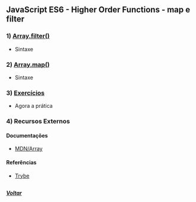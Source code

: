 ## JavaScript ES6 - Higher Order Functions - map e filter

### 1) [Array.filter()](Z-conteudo-recursos/array-filter.md#arrayfilter)
- Sintaxe

### 2) [Array.map()](Z-conteudo-recursos/array-map.md#arraymap)
- Sintaxe

### 3) [Exercícios](X-agora-a-pratica/exercicios.md)
- Agora a prática

### 4) Recursos Externos

#### Documentações
- [MDN/Array](https://developer.mozilla.org/pt-BR/docs/Web/JavaScript/Reference/Global_Objects/Array)

#### Referências
- [Trybe](https://www.betrybe.com/)

##

##### [Voltar](https://github.com/nnnnadia/trybe-exercicios#bloco-8-higher-order-functions-do-javascript-es6)
